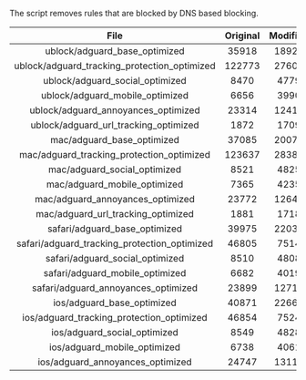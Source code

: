 The script removes rules that are blocked by DNS based blocking.


| File | Original | Modified |
|:----:|:-----:|:-----:|
| ublock/adguard_base_optimized | 35918 | 18925 |
| ublock/adguard_tracking_protection_optimized | 122773 | 27600 |
| ublock/adguard_social_optimized | 8470 | 4779 |
| ublock/adguard_mobile_optimized | 6656 | 3990 |
| ublock/adguard_annoyances_optimized | 23314 | 12412 |
| ublock/adguard_url_tracking_optimized | 1872 | 1709 |
| mac/adguard_base_optimized | 37085 | 20073 |
| mac/adguard_tracking_protection_optimized | 123637 | 28382 |
| mac/adguard_social_optimized | 8521 | 4825 |
| mac/adguard_mobile_optimized | 7365 | 4235 |
| mac/adguard_annoyances_optimized | 23772 | 12646 |
| mac/adguard_url_tracking_optimized | 1881 | 1718 |
| safari/adguard_base_optimized | 39975 | 22034 |
| safari/adguard_tracking_protection_optimized | 46805 | 7514 |
| safari/adguard_social_optimized | 8510 | 4808 |
| safari/adguard_mobile_optimized | 6682 | 4019 |
| safari/adguard_annoyances_optimized | 23899 | 12719 |
| ios/adguard_base_optimized | 40871 | 22662 |
| ios/adguard_tracking_protection_optimized | 46854 | 7524 |
| ios/adguard_social_optimized | 8549 | 4828 |
| ios/adguard_mobile_optimized | 6738 | 4061 |
| ios/adguard_annoyances_optimized | 24747 | 13111 |